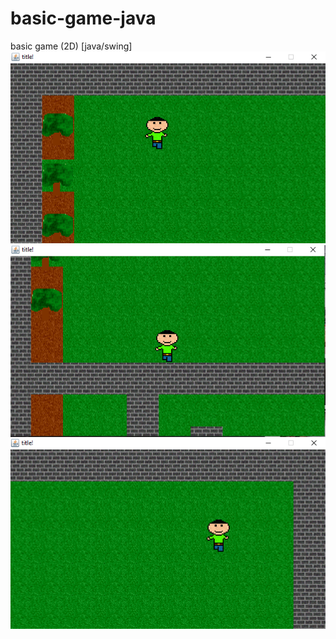 # basic-game-java
basic game (2D) [java/swing]<br/>
![](images/1.PNG)
![](images/2.PNG)
![](images/3.PNG)
